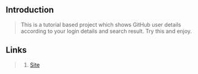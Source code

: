 ## Introduction

> This is a tutorial based project which shows GitHub user details according to your login details and search result.
> Try this and enjoy.

## Links

> 1. [Site](https://github-users-react-mc.netlify.app/)
